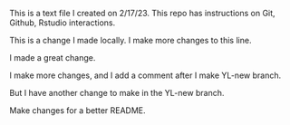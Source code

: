 This is a text file I created on 2/17/23.
This repo has instructions on Git, Github, Rstudio interactions.

This is a change I made locally. I make more changes to this line.

I made a great change.

I make more changes, and I add a comment after I make YL-new branch.

But I have another change to make in the YL-new branch.

Make changes for a better README. 